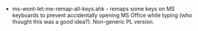 * ms-wont-let-me-remap-all-keys.ahk - remaps some keys on MS keyboards to prevent accidentally opening MS Office while typing (who thought this was a good idea?). Non-generic PL version.
